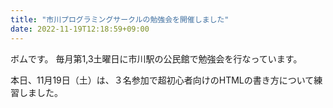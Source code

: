 ```yaml
---
title: "市川プログラミングサークルの勉強会を開催しました"
date: 2022-11-19T12:18:59+09:00
---
```


ボムです。
毎月第1,3土曜日に市川駅の公民館で勉強会を行なっています。

本日、11月19日（土）は、３名参加で超初心者向けのHTMLの書き方について練習しました。
